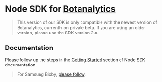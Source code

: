 # Node SDK for [Botanalytics](https://botanalytics.co)

> This version of our SDK is only compatible with the newest version of Botanalytics, currently on private beta.
> If you are using an older version, please use the SDK version 2.x.


## Documentation

Please follow up the steps in the [Getting Started](https://beta.botanalytics.co/docs/integration/sdks/node/getting-started) section of Node SDK documentation.

> For Samsung Bixby, [please follow](https://docs.beta.botanalytics.co/docs/integration/sdks/node/samsung-bixby).
